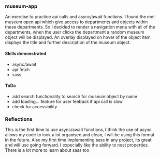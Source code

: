 ### museum-app

An exercise to practice api calls and async/await functions. I found the met museum open api which give access to departments and objects within these departments. So I decided to render a navigation menu with all of the departments, when the user clicks the department a random museum object will be displayed. An overlay displayed on hover of the object item displays the title and further description of the museum object. 

#### Skills demonstrated 
- async/await 
- api fetch
- sass 

#### ToDo 
- add search functionality to search for museum object by name 
- add loading... feature for user feeback if api call is slow 
- check for accessibility

### Reflections 
This is the first time to use async/await functions, I think the use of async allows my code to look a lot organised and clean, I will be using this format in the future. 
Also my first time implementing sass in any project, its great and will use going forward. I expecially like the ability to nest properties. There is a lot more to learn about sass too 